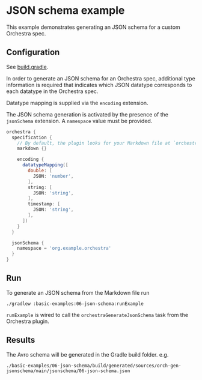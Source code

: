 # JSON schema example

This example demonstrates generating an JSON schema for a custom Orchestra spec.

## Configuration

See [build.gradle](./build.gradle).

In order to generate an JSON schema for an Orchestra spec, additional type information is required that indicates
which JSON datatype corresponds to each datatype in the Orchestra spec.

Datatype mapping is supplied via the `encoding` extension.

The JSON schema generation is activated by the presence of the `jsonSchema` extension. A `namespace` value must be provided.

```groovy
orchestra {
  specification {
    // By default, the plugin looks for your Markdown file at `orchestra/specification/<project-name>.md`
    markdown {}

    encoding {
      datatypeMapping([
        double: [
          JSON: 'number',
        ],
        string: [
          JSON: 'string',
        ],
        timestamp: [
          JSON: 'string',
        ],
      ])
    }
  }

  jsonSchema {
    namespace = 'org.example.orchestra'
  }
}
```

## Run

To generate an JSON schema from the Markdown file run

```
./gradlew :basic-examples:06-json-schema:runExample
```
`runExample` is wired to call the `orchestraGenerateJsonSchema` task from the Orchestra plugin.

## Results

The Avro schema will be generated in the Gradle build folder. e.g.

```
./basic-examples/06-json-schema/build/generated/sources/orch-gen-jsonschema/main/jsonschema/06-json-schema.json
```
